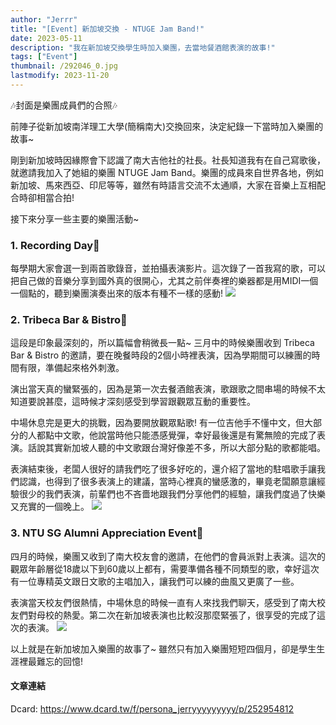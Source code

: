 ```yaml
---
author: "Jerrr"
title: "[Event] 新加坡交換 - NTUGE Jam Band!"
date: 2023-05-11
description: "我在新加坡交換學生時加入樂團，去當地餐酒館表演的故事!"
tags: ["Event"]
thumbnail: /292046_0.jpg
lastmodify: 2023-11-20
---
```

🎶封面是樂團成員們的合照🎶

前陣子從新加坡南洋理工大學(簡稱南大)交換回來，決定紀錄一下當時加入樂團的故事~

剛到新加坡時因緣際會下認識了南大吉他社的社長。社長知道我有在自己寫歌後，就邀請我加入了她組的樂團 NTUGE Jam Band。樂團的成員來自世界各地，例如新加坡、馬來西亞、印尼等等，雖然有時語言交流不太通順，大家在音樂上互相配合時卻相當合拍!
 
接下來分享一些主要的樂團活動~

### 1. Recording Day🎤
每學期大家會選一到兩首歌錄音，並拍攝表演影片。這次錄了一首我寫的歌，可以把自己做的音樂分享到國外真的很開心，尤其之前伴奏裡的樂器都是用MIDI一個一個點的，聽到樂團演奏出來的版本有種不一樣的感動!
![](/292048_0.jpg)

### 2. Tribeca Bar & Bistro🍺
這段是印象最深刻的，所以篇幅會稍微長一點~
三月中的時候樂團收到 Tribeca Bar & Bistro 的邀請，要在晚餐時段的2個小時裡表演，因為學期間可以練團的時間有限，準備起來格外刺激。

演出當天真的蠻緊張的，因為是第一次去餐酒館表演，歌跟歌之間串場的時候不太知道要說甚麼，這時候才深刻感受到學習跟觀眾互動的重要性。

中場休息完是更大的挑戰，因為要開放觀眾點歌! 有一位吉他手不懂中文，但大部分的人都點中文歌，他說當時他只能憑感覺彈，幸好最後還是有驚無險的完成了表演。話說其實新加坡人聽的中文歌跟台灣好像差不多，所以大部分點的歌都能唱。

表演結束後，老闆人很好的請我們吃了很多好吃的，還介紹了當地的駐唱歌手讓我們認識，也得到了很多表演上的建議，當時心裡真的蠻感激的，畢竟老闆願意讓經驗很少的我們表演，前輩們也不吝嗇地跟我們分享他們的經驗，讓我們度過了快樂又充實的一個晚上。
![](/292047_0.jpg)

### 3. NTU SG Alumni Appreciation Event🎸
四月的時候，樂團又收到了南大校友會的邀請，在他們的會員派對上表演。這次的觀眾年齡層從18歲以下到60歲以上都有，需要準備各種不同類型的歌，幸好這次有一位專精英文跟日文歌的主唱加入，讓我們可以練的曲風又更廣了一些。

表演當天校友們很熱情，中場休息的時候一直有人來找我們聊天，感受到了南大校友們對母校的熱愛。第二次在新加坡表演也比較沒那麼緊張了，很享受的完成了這次的表演。
![](/DSC01349.jpg)

以上就是在新加坡加入樂團的故事了~ 
雖然只有加入樂團短短四個月，卻是學生生涯裡最難忘的回憶!

#### 文章連結
Dcard: https://www.dcard.tw/f/persona_jerryyyyyyyyy/p/252954812